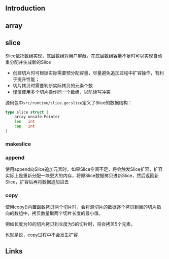 ## Introduction













## array



## slice

Slice依托数组实现，底层数组对用户屏蔽，在底层数组容量不足时可以实现自动重分配并生成新的Slice

- 创建切片时可根据实际需要预分配容量，尽量避免追加过程中扩容操作，有利于提升性能；
- 切片拷贝时需要判断实际拷贝的元素个数
- 谨慎使用多个切片操作同一个数组，以防读写冲突





源码包中`src/runtime/slice.go:slice`定义了Slice的数据结构：

```go
type slice struct {
	array unsafe.Pointer
	len   int
	cap   int
}
```

### makeslice







### append

使用append向Slice追加元素时，如果Slice空间不足，将会触发Slice扩容，扩容实际上是重新分配一块更大的内存，将原Slice数据拷贝进新Slice，然后返回新Slice，扩容后再将数据追加进去



### copy



使用copy()内置函数拷贝两个切片时，会将源切片的数据逐个拷贝到目的切片指向的数组中，拷贝数量取两个切片长度的最小值。

例如长度为10的切片拷贝到长度为5的切片时，将会拷贝5个元素。

也就是说，copy过程中不会发生扩容

## Links

